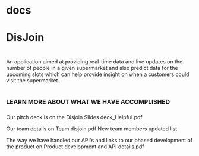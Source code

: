 # docs


# <h1> DisJoin <h1>

An application aimed at providing real-time data and live updates on the number 
of people in a given supermarket and also predict data for the upcoming slots 
which can help provide insight on when a customers could visit the supermarket.

# <h3> LEARN MORE ABOUT WHAT WE HAVE ACCOMPLISHED <h3>

Our pitch deck is on the Disjoin Slides deck_Helpful.pdf

Our team details on Team disjoin.pdf
New team members updated list 

The way we have handled our API's and links to our phased development of the product on Product development and API details.pdf 
